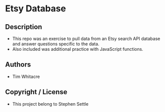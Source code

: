 # Etsy Database

## Description
 * This repo was an exercise to pull data from an Etsy search API database and answer questions specific to the data.
 * Also included was additional practice with JavaScript functions.

## Authors
 * Tim Whitacre

## Copyright / License
 * This project belong to Stephen Settle